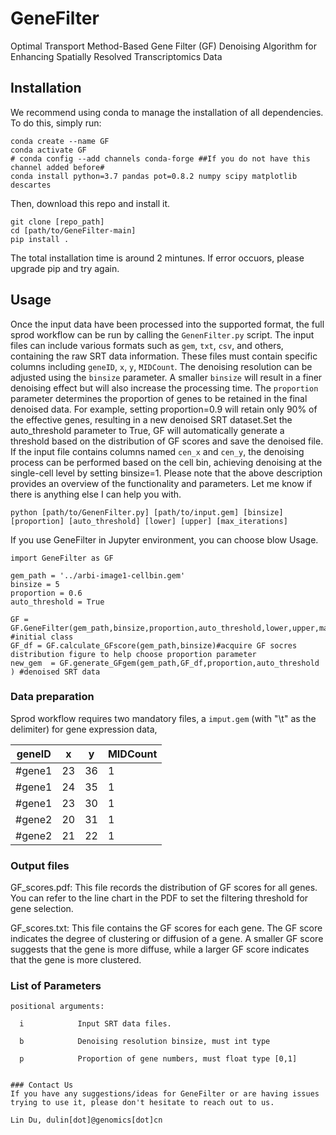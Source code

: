 # GeneFilter
Optimal Transport Method-Based Gene Filter (GF) Denoising Algorithm for Enhancing Spatially Resolved Transcriptomics Data

## Installation
We recommend using conda to manage the installation of all dependencies. To do this, simply run:

```
conda create --name GF
conda activate GF
# conda config --add channels conda-forge ##If you do not have this channel added before#
conda install python=3.7 pandas pot=0.8.2 numpy scipy matplotlib descartes
```
Then, download this repo and install it.
```
git clone [repo_path]
cd [path/to/GeneFilter-main]
pip install .
```

The total installation time is around 2 mintunes. If error occuors, please upgrade pip and try again.


## Usage
Once the input data have been processed into the supported format, the full sprod workflow can be run by calling the `GenenFilter.py` script. The input files can include various formats such as `gem`, `txt`, `csv`, and others, containing the raw SRT data information. These files must contain specific columns including `geneID`, `x`, `y`, `MIDCount`. The denoising resolution can be adjusted using the `binsize` parameter. A smaller `binsize` will result in a finer denoising effect but will also increase the processing time. The `proportion` parameter determines the proportion of genes to be retained in the final denoised data. For example, setting proportion=0.9 will retain only 90% of the effective genes, resulting in a new denoised SRT dataset.Set the auto_threshold parameter to True, GF will automatically generate a threshold based on the distribution of GF scores and save the denoised file. If the input file contains columns named `cen_x` and `cen_y`, the denoising process can be performed based on the cell bin, achieving denoising at the single-cell level by setting binsize=1. Please note that the above description provides an overview of the functionality and parameters. Let me know if there is anything else I can help you with.

```
python [path/to/GenenFilter.py] [path/to/input.gem] [binsize] [proportion] [auto_threshold] [lower] [upper] [max_iterations] 
```

If you use GeneFilter in Jupyter environment, you can choose blow Usage.

```
import GeneFilter as GF

gem_path = '../arbi-image1-cellbin.gem' 
binsize = 5
proportion = 0.6
auto_threshold = True

GF = GF.GeneFilter(gem_path,binsize,proportion,auto_threshold,lower,upper,max_iterations) #initial class
GF_df = GF.calculate_GFscore(gem_path,binsize)#acquire GF socres distribution figure to help choose proportion parameter
new_gem  = GF.generate_GFgem(gem_path,GF_df,proportion,auto_threshold ) #denoised SRT data
```


### Data preparation
Sprod workflow requires two mandatory files, a `imput.gem` (with "\t" as the delimiter) for gene expression data,

|geneID|x|y|MIDCount|
|-----|-----|-----|-----|
|#gene1|23|36|1|
|#gene1|24|35|1|
|#gene1|23|30|1|
|#gene2|20|31|1|
|#gene2|21|22|1|


### Output files
GF_scores.pdf: This file records the distribution of GF scores for all genes. You can refer to the line chart in the PDF to set the filtering threshold for gene selection.

GF_scores.txt: This file contains the GF scores for each gene. The GF score indicates the degree of clustering or diffusion of a gene. A smaller GF score suggests that the gene is more diffuse, while a larger GF score indicates that the gene is more clustered.


### List of Parameters
```
positional arguments:

  i            Input SRT data files.
  
  b            Denoising resolution binsize, must int type

  p            Proportion of gene numbers, must float type [0,1]


### Contact Us
If you have any suggestions/ideas for GeneFilter or are having issues trying to use it, please don't hesitate to reach out to us.

Lin Du, dulin[dot]@genomics[dot]cn 
